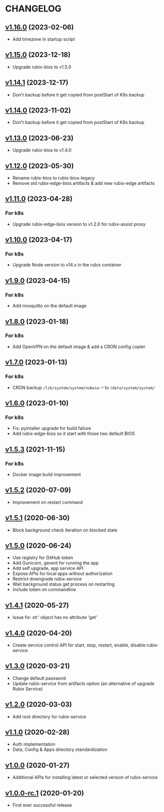 # CHANGELOG

## [v1.16.0](https://github.com/NubeIO/rubix-bios-legacy/tree/v1.16.0) (2023-02-06)

- Add timezone in startup script

## [v1.15.0](https://github.com/NubeIO/rubix-bios-legacy/tree/v1.15.0) (2023-12-18)

- Upgrade rubix-bios to v1.5.0

## [v1.14.1](https://github.com/NubeIO/rubix-bios-legacy/tree/v1.14.1) (2023-12-17)

- Don't backup before it get copied from postStart of K8s backup

## [v1.14.0](https://github.com/NubeIO/rubix-bios-legacy/tree/v1.14.0) (2023-11-02)

- Don't backup before it get copied from postStart of K8s backup

## [v1.13.0](https://github.com/NubeIO/rubix-bios-legacy/tree/v1.13.0) (2023-06-23)

- Upgrade rubix-bios to v1.4.0

## [v1.12.0](https://github.com/NubeIO/rubix-bios-legacy/tree/v1.12.0) (2023-05-30)

- Rename rubix-bios to rubix-bios-legacy
- Remove old rubix-edge-bios artifacts & add new rubix-edge artifacts

## [v1.11.0](https://github.com/NubeIO/rubix-bios-legacy/tree/v1.11.0) (2023-04-28)

### For k8s

- Upgrade rubix-edge-bios version to v1.2.0 for rubix-assist proxy

## [v1.10.0](https://github.com/NubeIO/rubix-bios-legacy/tree/v1.10.0) (2023-04-17)

### For k8s

- Upgrade Node version to v14.x in the rubix container

## [v1.9.0](https://github.com/NubeIO/rubix-bios-legacy/tree/v1.9.0) (2023-04-15)

### For k8s

- Add mosquitto on the default image

## [v1.8.0](https://github.com/NubeIO/rubix-bios-legacy/tree/v1.8.0) (2023-01-18)

### For k8s

- Add OpenVPN on the default image & add a CRON config copier

## [v1.7.0](https://github.com/NubeIO/rubix-bios-legacy/tree/v1.7.0) (2023-01-13)

### For k8s

- CRON backup `/lib/system/system/nubeio-*` to `/data/system/system/`

## [v1.6.0](https://github.com/NubeIO/rubix-bios-legacy/tree/v1.6.0) (2023-01-10)

### For k8s

- Fix: pyintaller upgrade for build failure
- Add rubix-edge-bios so it start with those two default BIOS

## [v1.5.3](https://github.com/NubeIO/rubix-bios-legacy/tree/v1.5.3) (2021-11-15)

### For k8s

- Docker image build improvement

## [v1.5.2](https://github.com/NubeIO/rubix-bios-legacy/tree/v1.5.2) (2020-07-09)

- Improvement on restart command

## [v1.5.1](https://github.com/NubeIO/rubix-bios-legacy/tree/v1.5.1) (2020-06-30)

- Block background check iteration on blocked state

## [v1.5.0](https://github.com/NubeIO/rubix-bios-legacy/tree/v1.5.0) (2020-06-24)

- Use registry for GitHub token
- Add Gunicorn, gevent for running the app
- Add self upgrade, app service API
- Expose APIs for local apps without authorization
- Restrict downgrade rubix-service
- Wait background status get process on restarting
- Include token on commandline

## [v1.4.1](https://github.com/NubeIO/rubix-bios-legacy/tree/v1.4.1) (2020-05-27)

- Issue fix: str' object has no attribute 'get'

## [v1.4.0](https://github.com/NubeIO/rubix-bios-legacy/tree/v1.4.0) (2020-04-20)

- Create service control API for start, stop, restart, enable, disable rubix-service

## [v1.3.0](https://github.com/NubeIO/rubix-bios-legacy/tree/v1.3.0) (2020-03-21)

- Change default password
- Update rubix-service from artifacts option (an alternative of upgrade Rubix Service)

## [v1.2.0](https://github.com/NubeIO/rubix-bios-legacy/tree/v1.2.0) (2020-03-03)

- Add root directory for rubix-service

## [v1.1.0](https://github.com/NubeIO/rubix-bios-legacy/tree/v1.1.0) (2020-02-28)

- Auth implementation
- Data, Config & Apps directory standardization

## [v1.0.0](https://github.com/NubeIO/rubix-bios-legacy/tree/v1.0.0) (2020-01-27)

- Additional APIs for installing latest or selected version of rubix-service

## [v1.0.0-rc.1](https://github.com/NubeIO/rubix-bios-legacy/tree/v1.2.0-rc.1) (2020-01-20)

- First ever successful release